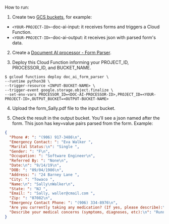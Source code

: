 

How to run:

1. Create two [GCS buckets](https://https://console.cloud.google.com/storage/browser), for example:
- `<YOUR-PROJECT-ID>`-doc-ai-input: it receives forms and triggers a Cloud Function.
- `<YOUR-PROJECT-ID>`-doc-ai-output: it receives json with parsed form's data.

2. Create a [Document AI processor - Form Parser](https://console.cloud.google.com/ai/document-ai).

3. Deploy this Cloud Function informing your PROJECT_ID, PROCESSOR_ID, and BUCKET_NAME.
```
$ gcloud functions deploy doc_ai_form_parser \
--runtime python38 \
--trigger-resource <INPUT-BUCKET-NAME> \
--trigger-event google.storage.object.finalize \
--set-env-vars PROCESSOR_ID=<DOC-AI-PROCESSOR-ID>,PROJECT_ID=<YOUR-PROJECT-ID>,OUTPUT_BUCKET=<OUTPUT-BUCKET-NAME>
```

4. Upload the form_Sally.pdf file to the input bucket.

5. Check the result in the output bucket. You'll see a json named after the form. This json has key=value pairs parsed from the form.
Example:
```json
{
  "Phone #: ": "(906) 917-3486\n",
  "Emergency Contact: ": "Eva Walker ",
  "Marital Status:\n": "Single ",
  "Gender: ": "F\n",
  "Occupation: ": "Software Engineer\n",
  "Referred By: ": "None\n",
  "Date:\n": "9/14/19\n",
  "DOB: ": "09/04/1986\n",
  "Address: ": "24 Barney Lane ",
  "City: ": "Towaco ",
  "Name:\n": "Sally\nWalker\n",
  "State: ": "NJ ",
  "Email: ": "Sally, waller@cmail.com ",
  "Zip: ": "07082\n",
  "Emergency Contact Phone: ": "(906) 334-8976\n",
  "Are you currently taking any medication? (If yes, please describe):\n": "Vyvanse (25mg) daily for attention\n",
  "Describe your medical concerns (symptoms, diagnoses, etc):\n": "Runny nose, mucas in thwat, weakness,\naches, chills, tired\n"
}
```
